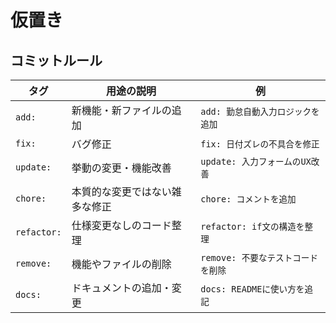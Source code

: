# 仮置き

## コミットルール
| タグ          | 用途の説明              | 例                      |
| ----------- | ------------------ | ---------------------- |
| `add:`      | 新機能・新ファイルの追加       | `add: 勤怠自動入力ロジックを追加`   |
| `fix:`      | バグ修正               | `fix: 日付ズレの不具合を修正`     |
| `update:`   | 挙動の変更・機能改善         | `update: 入力フォームのUX改善`  |
| `chore:`    | 本質的な変更ではない雑多な修正    | `chore: コメントを追加`       |
| `refactor:` | 仕様変更なしのコード整理       | `refactor: if文の構造を整理`  |
| `remove:`   | 機能やファイルの削除         | `remove: 不要なテストコードを削除` |
| `docs:`     | ドキュメントの追加・変更       | `docs: READMEに使い方を追記`  |
